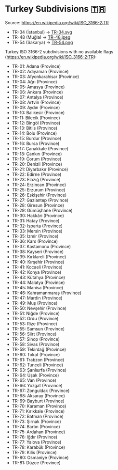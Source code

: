 # Turkey Subdivisions 🇹🇷

Source: https://en.wikipedia.org/wiki/ISO_3166-2:TR

* TR-34 (İstanbul) -> [TR-34.svg](https://github.com/amckenna41/iso3166-flag-icons/blob/main/iso3166-2-icons/TR/TR-34.svg)
* TR-48 (Muğla) -> [TR-48.jpeg](https://github.com/amckenna41/iso3166-flag-icons/blob/main/iso3166-2-icons/TR/TR-48.jpeg)
* TR-54 (Sakarya) -> [TR-54.png](https://github.com/amckenna41/iso3166-flag-icons/blob/main/iso3166-2-icons/TR/TR-54.png)

Turkey ISO 3166-2 subdivisions with no available flags (https://en.wikipedia.org/wiki/ISO_3166-2:TR):

* TR-01: Adana (Province)
* TR-02: Adıyaman (Province)
* TR-03: Afyonkarahisar (Province)
* TR-04: Ağrı (Province)
* TR-05: Amasya (Province)
* TR-06: Ankara (Province)
* TR-07: Antalya (Province)
* TR-08: Artvin (Province)
* TR-09: Aydın (Province)
* TR-10: Balıkesir (Province)
* TR-11: Bilecik (Province)
* TR-12: Bingöl (Province)
* TR-13: Bitlis (Province)
* TR-14: Bolu (Province)
* TR-15: Burdur (Province)
* TR-16: Bursa (Province)
* TR-17: Çanakkale (Province)
* TR-18: Çankırı (Province)
* TR-19: Çorum (Province)
* TR-20: Denizli (Province)
* TR-21: Diyarbakır (Province)
* TR-22: Edirne (Province)
* TR-23: Elazığ (Province)
* TR-24: Erzincan (Province)
* TR-25: Erzurum (Province)
* TR-26: Eskişehir (Province)
* TR-27: Gaziantep (Province)
* TR-28: Giresun (Province)
* TR-29: Gümüşhane (Province)
* TR-30: Hakkâri (Province)
* TR-31: Hatay (Province)
* TR-32: Isparta (Province)
* TR-33: Mersin (Province)
* TR-35: İzmir (Province)
* TR-36: Kars (Province)
* TR-37: Kastamonu (Province)
* TR-38: Kayseri (Province)
* TR-39: Kırklareli (Province)
* TR-40: Kırşehir (Province)
* TR-41: Kocaeli (Province)
* TR-42: Konya (Province)
* TR-43: Kütahya (Province)
* TR-44: Malatya (Province)
* TR-45: Manisa (Province)
* TR-46: Kahramanmaraş (Province)
* TR-47: Mardin (Province)
* TR-49: Muş (Province)
* TR-50: Nevşehir (Province)
* TR-51: Niğde (Province)
* TR-52: Ordu (Province)
* TR-53: Rize (Province)
* TR-55: Samsun (Province)
* TR-56: Siirt (Province)
* TR-57: Sinop (Province)
* TR-58: Sivas (Province)
* TR-59: Tekirdağ (Province)
* TR-60: Tokat (Province)
* TR-61: Trabzon (Province)
* TR-62: Tunceli (Province)
* TR-63: Şanlıurfa (Province)
* TR-64: Uşak (Province)
* TR-65: Van (Province)
* TR-66: Yozgat (Province)
* TR-67: Zonguldak (Province)
* TR-68: Aksaray (Province)
* TR-69: Bayburt (Province)
* TR-70: Karaman (Province)
* TR-71: Kırıkkale (Province)
* TR-72: Batman (Province)
* TR-73: Şırnak (Province)
* TR-74: Bartın (Province)
* TR-75: Ardahan (Province)
* TR-76: Iğdır (Province)
* TR-77: Yalova (Province)
* TR-78: Karabük (Province)
* TR-79: Kilis (Province)
* TR-80: Osmaniye (Province)
* TR-81: Düzce (Province)